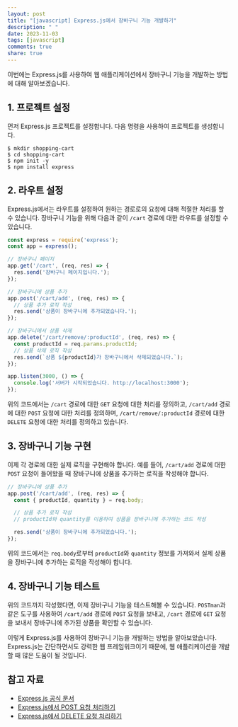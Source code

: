 ```yaml
---
layout: post
title: "[javascript] Express.js에서 장바구니 기능 개발하기"
description: " "
date: 2023-11-03
tags: [javascript]
comments: true
share: true
---
```


이번에는 Express.js를 사용하여 웹 애플리케이션에서 장바구니 기능을 개발하는 방법에 대해 알아보겠습니다.

## 1. 프로젝트 설정

먼저 Express.js 프로젝트를 설정합니다. 다음 명령을 사용하여 프로젝트를 생성합니다.

```shell
$ mkdir shopping-cart
$ cd shopping-cart
$ npm init -y
$ npm install express
```

## 2. 라우트 설정

Express.js에서는 라우트를 설정하여 원하는 경로로의 요청에 대해 적절한 처리를 할 수 있습니다. 장바구니 기능을 위해 다음과 같이 `/cart` 경로에 대한 라우트를 설정할 수 있습니다.

```javascript
const express = require('express');
const app = express();

// 장바구니 페이지
app.get('/cart', (req, res) => {
  res.send('장바구니 페이지입니다.');
});

// 장바구니에 상품 추가
app.post('/cart/add', (req, res) => {
  // 상품 추가 로직 작성
  res.send('상품이 장바구니에 추가되었습니다.');
});

// 장바구니에서 상품 삭제
app.delete('/cart/remove/:productId', (req, res) => {
  const productId = req.params.productId;
  // 상품 삭제 로직 작성
  res.send(`상품 ${productId}가 장바구니에서 삭제되었습니다.`);
});

app.listen(3000, () => {
  console.log('서버가 시작되었습니다. http://localhost:3000');
});
```

위의 코드에서는 `/cart` 경로에 대한 `GET` 요청에 대한 처리를 정의하고, `/cart/add` 경로에 대한 `POST` 요청에 대한 처리를 정의하며, `/cart/remove/:productId` 경로에 대한 `DELETE` 요청에 대한 처리를 정의하고 있습니다.

## 3. 장바구니 기능 구현

이제 각 경로에 대한 실제 로직을 구현해야 합니다. 예를 들어, `/cart/add` 경로에 대한 `POST` 요청이 들어왔을 때 장바구니에 상품을 추가하는 로직을 작성해야 합니다.

```javascript
// 장바구니에 상품 추가
app.post('/cart/add', (req, res) => {
  const { productId, quantity } = req.body;

  // 상품 추가 로직 작성
  // productId와 quantity를 이용하여 상품을 장바구니에 추가하는 코드 작성

  res.send('상품이 장바구니에 추가되었습니다.');
});
```

위의 코드에서는 `req.body`로부터 `productId`와 `quantity` 정보를 가져와서 실제 상품을 장바구니에 추가하는 로직을 작성해야 합니다.

## 4. 장바구니 기능 테스트

위의 코드까지 작성했다면, 이제 장바구니 기능을 테스트해볼 수 있습니다. `POSTman`과 같은 도구를 사용하여 `/cart/add` 경로에 `POST` 요청을 보내고, `/cart` 경로에 `GET` 요청을 보내서 장바구니에 추가된 상품을 확인할 수 있습니다.

이렇게 Express.js를 사용하여 장바구니 기능을 개발하는 방법을 알아보았습니다. Express.js는 간단하면서도 강력한 웹 프레임워크이기 때문에, 웹 애플리케이션을 개발할 때 많은 도움이 될 것입니다.

## 참고 자료

- [Express.js 공식 문서](https://expressjs.com/)
- [Express.js에서 POST 요청 처리하기](https://expressjs.com/en/guide/routing.html#route-parameters)
- [Express.js에서 DELETE 요청 처리하기](https://expressjs.com/en/guide/routing.html#route-parameters)